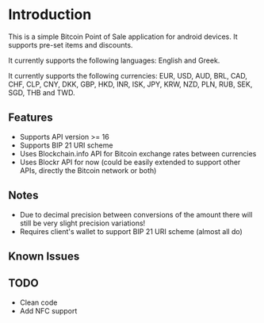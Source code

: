 
# Introduction
This is a simple Bitcoin Point of Sale application for android devices. It supports pre-set items and discounts.

It currently supports the following languages: English and Greek.

It currently supports the following currencies: EUR, USD, AUD, BRL, CAD, CHF, CLP, CNY, DKK, GBP, HKD, INR, ISK, JPY, KRW, NZD, PLN, RUB, SEK, SGD, THB and TWD.


## Features
* Supports API version >= 16
* Supports BIP 21 URI scheme
* Uses Blockchain.info API for Bitcoin exchange rates between currencies
* Uses Blockr API for now (could be easily extended to support other APIs, directly the Bitcoin network or both)

## Notes
* Due to decimal precision between conversions of the amount there will still be very slight precision variations!
* Requires client's wallet to support BIP 21 URI scheme (almost all do)

## Known Issues


## TODO    
* Clean code
* Add NFC support
